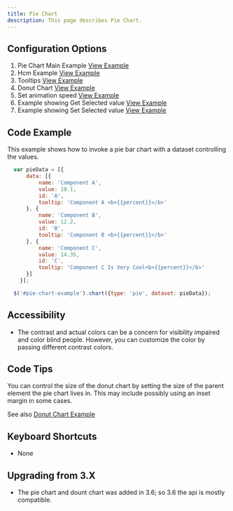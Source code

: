 ```yaml
---
title: Pie Chart
description: This page describes Pie Chart.
---
```


## Configuration Options

1. Pie Chart Main Example [View Example]( ../components/pie/example-index)
2. Hcm Example [View Example]( ../components/pie/example-hcm)
3. Tooltips [View Example]( ../components/pie/example-tooltip)
4. Donut Chart [View Example]( ../components/donut/example-index)
5. Set animation speed [View Example]( ../components/pie/example-animation)
6. Example showing Get Selected value [View Example]( ../components/pie/example-get-selected)
7. Example showing Set Selected value [View Example]( ../components/pie/example-set-selected)

## Code Example

This example shows how to invoke a pie bar chart with a dataset controlling the values.

```javascript
  var pieData = [{
      data: [{
          name: 'Component A',
          value: 10.1,
          id: 'A',
          tooltip: 'Component A <b>{{percent}}</b>'
      }, {
          name: 'Component B',
          value: 12.2,
          id: 'B',
          tooltip: 'Component B <b>{{percent}}</b>'
      }, {
          name: 'Component C',
          value: 14.35,
          id: 'C',
          tooltip: 'Component C Is Very Cool<b>{{percent}}</b>'
      }]
    }];

  $('#pie-chart-example').chart({type: 'pie', dataset: pieData});

```

## Accessibility

- The contrast and actual colors can be a concern for visibility impaired and color blind people. However, you can customize the color by passing different contrast colors.

## Code Tips

You can control the size of the donut chart by setting the size of the parent element the pie chart lives in.
This may include possibly using an inset margin in some cases.

See also [Donut Chart Example]( ../components/donut/example-index)

## Keyboard Shortcuts

- None

## Upgrading from 3.X

-   The pie chart and dount chart was added in 3.6; so 3.6 the api is mostly compatible.
